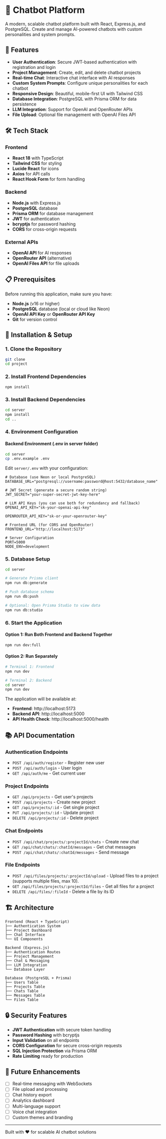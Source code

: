 # 🤖 Chatbot Platform

A modern, scalable chatbot platform built with React, Express.js, and PostgreSQL. Create and manage AI-powered chatbots with custom personalities and system prompts.

## 🚀 Features

- **User Authentication**: Secure JWT-based authentication with registration and login
- **Project Management**: Create, edit, and delete chatbot projects
- **Real-time Chat**: Interactive chat interface with AI responses
- **Custom System Prompts**: Configure unique personalities for each chatbot
- **Responsive Design**: Beautiful, mobile-first UI with Tailwind CSS
- **Database Integration**: PostgreSQL with Prisma ORM for data persistence
- **LLM Integration**: Support for OpenAI and OpenRouter APIs
- **File Upload**: Optional file management with OpenAI Files API

## 🛠 Tech Stack

### Frontend
- **React 18** with TypeScript
- **Tailwind CSS** for styling
- **Lucide React** for icons
- **Axios** for API calls
- **React Hook Form** for form handling

### Backend
- **Node.js** with Express.js
- **PostgreSQL** database
- **Prisma ORM** for database management
- **JWT** for authentication
- **bcryptjs** for password hashing
- **CORS** for cross-origin requests

### External APIs
- **OpenAI API** for AI responses
- **OpenRouter API** (alternative)
- **OpenAI Files API** for file uploads

## 📋 Prerequisites

Before running this application, make sure you have:

- **Node.js** (v16 or higher)
- **PostgreSQL** database (local or cloud like Neon)
- **OpenAI API Key** or **OpenRouter API Key**
- **Git** for version control

## 🔧 Installation & Setup

### 1. Clone the Repository
```bash
git clone 
cd project
```

### 2. Install Frontend Dependencies
```bash
npm install
```

### 3. Install Backend Dependencies
```bash
cd server
npm install
cd ..
```

### 4. Environment Configuration

#### Backend Environment (.env in server folder)
```bash
cd server
cp .env.example .env
```

Edit `server/.env` with your configuration:
```env
# Database (use Neon or local PostgreSQL)
DATABASE_URL="postgresql://username:password@host:5432/database_name"

# JWT Secret (generate a secure random string)
JWT_SECRET="your-super-secret-jwt-key-here"

# LLM API Keys (you can use both for redundancy and fallback)
OPENAI_API_KEY="sk-your-openai-api-key"

OPENROUTER_API_KEY="sk-or-your-openrouter-key"

# Frontend URL (for CORS and OpenRouter)
FRONTEND_URL="http://localhost:5173"

# Server Configuration
PORT=5000
NODE_ENV=development
```

### 5. Database Setup
```bash
cd server

# Generate Prisma client
npm run db:generate

# Push database schema
npm run db:push

# Optional: Open Prisma Studio to view data
npm run db:studio
```

### 6. Start the Application

#### Option 1: Run Both Frontend and Backend Together
```bash
npm run dev:full
```

#### Option 2: Run Separately
```bash
# Terminal 1: Frontend
npm run dev

# Terminal 2: Backend
cd server
npm run dev
```

The application will be available at:
- **Frontend**: http://localhost:5173
- **Backend API**: http://localhost:5000
- **API Health Check**: http://localhost:5000/health

## 📚 API Documentation

### Authentication Endpoints
- `POST /api/auth/register` - Register new user
- `POST /api/auth/login` - User login
- `GET /api/auth/me` - Get current user

### Project Endpoints
- `GET /api/projects` - Get user's projects
- `POST /api/projects` - Create new project
- `GET /api/projects/:id` - Get single project
- `PUT /api/projects/:id` - Update project
- `DELETE /api/projects/:id` - Delete project

### Chat Endpoints
- `POST /api/chat/projects/:projectId/chats` - Create new chat
- `GET /api/chat/chats/:chatId/messages` - Get chat messages
- `POST /api/chat/chats/:chatId/messages` - Send message

### File Endpoints
- `POST /api/files/projects/:projectId/upload` - Upload files to a project (supports multiple files, max 10).
- `GET /api/files/projects/:projectId/files` - Get all files for a project
- `DELETE /api/files/:fileId` - Delete a file by its ID

## 🏗 Architecture

```
Frontend (React + TypeScript)
├── Authentication System
├── Project Dashboard
├── Chat Interface
└── UI Components

Backend (Express.js)
├── Authentication Routes
├── Project Management
├── Chat & Messaging
├── LLM Integration
└── Database Layer

Database (PostgreSQL + Prisma)
├── Users Table
├── Projects Table
├── Chats Table
├── Messages Table
└── Files Table
```

## 🔒 Security Features

- **JWT Authentication** with secure token handling
- **Password Hashing** with bcryptjs
- **Input Validation** on all endpoints
- **CORS Configuration** for secure cross-origin requests
- **SQL Injection Protection** via Prisma ORM
- **Rate Limiting** ready for production


## 🎯 Future Enhancements

- [ ] Real-time messaging with WebSockets
- [ ] File upload and processing
- [ ] Chat history export
- [ ] Analytics dashboard
- [ ] Multi-language support
- [ ] Voice chat integration
- [ ] Custom themes and branding

---

Built with ❤️ for scalable AI chatbot solutions
